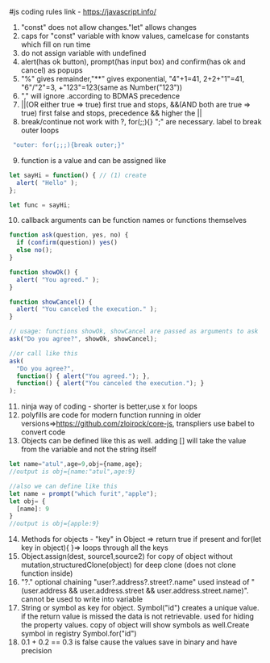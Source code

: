 #js coding rules
link - https://javascript.info/
1) "const" does not allow changes."let" allows changes
2) caps for "const" variable with know values, camelcase for constants which fill on run time
3) do not assign variable with undefined
4) alert(has ok button), prompt(has input box) and confirm(has ok and cancel) as popups
5) "%" gives remainder,"**" gives exponential, "4"+1=41, 2+2+"1"=41, "6"/"2"=3, +"123"=123(same as Number("123"))
6) "," will ignore .according to BDMAS precedence
7) ||(OR either true => true) first true and stops, &&(AND both are true => true) first false and stops, precedence && higher the ||
8) break/continue not work with ?, for(;;){} ";" are necessary. label to break outer loops
```javascript
 "outer: for(;;;){break outer;}"
 ```
9) function is a value and can be assigned like
```javascript
let sayHi = function() { // (1) create
  alert( "Hello" );
};

let func = sayHi;
```
10) callback arguments can be function names or functions themselves
```javascript
function ask(question, yes, no) {
  if (confirm(question)) yes()
  else no();
}

function showOk() {
  alert( "You agreed." );
}

function showCancel() {
  alert( "You canceled the execution." );
}

// usage: functions showOk, showCancel are passed as arguments to ask
ask("Do you agree?", showOk, showCancel);

//or call like this
ask(
  "Do you agree?",
  function() { alert("You agreed."); },
  function() { alert("You canceled the execution."); }
);
```
11) ninja way of coding - shorter is better,use x for loops
12) polyfills are code for modern function running in older versions=>https://github.com/zloirock/core-js, transpliers use babel to convert code
13) Objects can be defined like this as well. adding [] will take the value from the variable and not the string itself
```javascript
let name="atul",age=9,obj={name,age};
//output is obj={name:"atul",age:9}

//also we can define like this
let name = prompt("which furit","apple");
let obj= {
  [name]: 9
}
//output is obj={apple:9}
```
14) Methods for objects - "key" in Object => return true if present and for(let key in object){ }=> loops through all the keys
15) Object.assign(dest, source1,source2) for copy of object without mutation,structuredClone(object) for deep clone (does not clone function inside)
16) "?." optional chaining "user?.address?.street?.name" used instead of "(user.address && user.address.street && user.address.street.name)". cannot be used to write into variable
17) String or symbol as key for object. Symbol("id") creates a unique value. if the return value is missed the data is not retrievable. used for hiding the property values. copy of object will show symbols as well.Create symbol in registry Symbol.for("id")
18) 0.1 + 0.2 == 0.3 is false cause the values save in binary and have precision